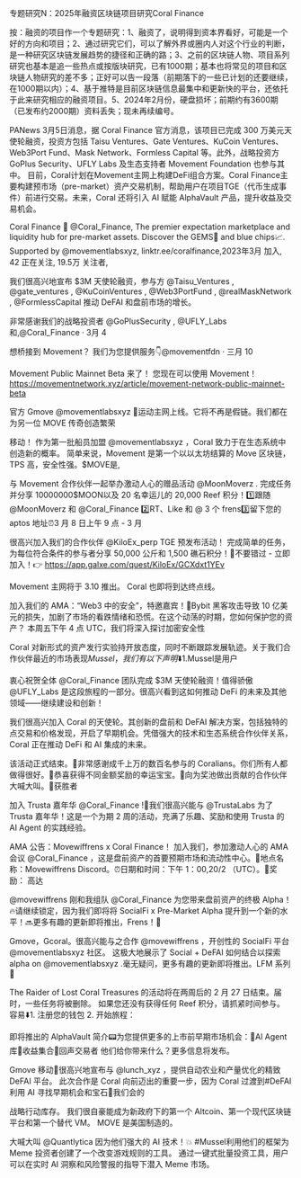 专题研究N：2025年融资区块链项目研究Coral Finance


按：融资的项目作一个专题研究：1、融资了，说明得到资本界看好，可能是一个好的方向和项目；2、通过研究它们，可以了解外界或圈内人对这个行业的判断，是一种研究区块链发展趋势的捷径和正确的路；3、之前的区块链人物、项目系列研究也基本是追一些热点或按版块研究，已有1000期；基本也将常见的项目和区块链人物研究的差不多；正好可以告一段落（前期落下的一些已计划的还要继续，在1000期以内）；4、基于推特是目前区块链信息最集中和更新快的平台，还依托于此来研究相应的融资项目。5、2024年2月份，硬盘损坏；前期约有3600期（已发布约2000期）资料丢失；现未再续编号。

PANews 3月5日消息，据 Coral Finance 官方消息，该项目已完成 300 万美元天使轮融资，投资方包括 Taisu Ventures、Gate Ventures、KuCoin Ventures、Web3Port Fund、Mask Network、Formless Capital 等。此外，战略投资方 GoPlus Security、UFLY Labs 及生态支持者 Movement Foundation 也参与其中。
目前，Coral计划在Movement主网上构建DeFi组合方案。Coral Finance主要构建预市场（pre-market）资产交易机制，帮助用户在项目TGE（代币生成事件）前进行交易。未来，Coral 还将引入 AI 赋能 AlphaVault 产品，提升收益及交易机会。

Coral Finance
🪸
@Coral_Finance,
The premier expectation marketplace and liquidity hub for pre-market assets. Discover the GEMS💎 and blue chips📈. Supported by 
@movementlabsxyz,
linktr.ee/coralfinance,2023年3月 加入,
42 正在关注,
19.5万 关注者,

我们很高兴地宣布 $3M 天使轮融资，参与方
@Taisu_Ventures
,
@gate_ventures
,
@KuCoinVentures
,
@Web3PortFund
,
@realMaskNetwork
,
@FormlessCapital
推动 DeFAI 和盘前市场的增长。

非常感谢我们的战略投资者
@GoPlusSecurity
,
@UFLY_Labs
和,@Coral_Finance
·
3月 4

想桥接到 Movement？
我们为您提供服务👇@movementfdn
·
三月 10

Movement Public Mainnet Beta 来了！
您现在可以使用 Movement！https://movementnetwork.xyz/article/movement-network-public-mainnet-beta

官方 Gmove
@movementlabsxyz
 💛运动主网上线。它将不再是假链。我们都在为另一位 MOVE 传奇创造繁荣

移动！
作为第一批船员加盟
@movementlabsxyz
，Coral 致力于在生态系统中创造新的概率。
简单来说，Movement 是第一个以以太坊结算的 Move 区块链，TPS 高，安全性强。$MOVE是,

与 Movement 合作伙伴一起举办激动人心的赠品活动
@MoonMoverz
.
完成任务并分享 10000000$MOON以及 20 名幸运儿的 20,000 Reef 积分！1️⃣跟随
@MoonMoverz
和
@Coral_Finance
2️⃣RT、Like 和 @ 3 个 frens3️⃣留下您的 aptos 地址⏰3 月 8 日上午 9 点 - 3 月

很高兴加入我们的合作伙伴
@KiloEx_perp
TGE 预发布活动！
完成简单的任务，为每位符合条件的参与者分享 50,000 公斤和 1,500 礁石积分！🚀不要错过 - 立即加入！👉 https://app.galxe.com/quest/KiloEx/GCXdxt1YEv

Movement 主网将于 3.10 推出。
Coral 也即将到达终点线。

加入我们的 AMA：“Web3 中的安全”，特邀嘉宾！🔐Bybit 黑客攻击导致 10 亿美元的损失，加剧了市场的看跌情绪和恐慌。在这个动荡的时期，您如何保护您的资产？
本周五下午 4 点 UTC，我们将深入探讨加密安全性

Coral 对新形式的资产发行实验持开放态度，同时不断跟踪发展轨迹。关于我们合作伙伴最近的市场表现$Mussel，我们有以下声明⬇️1.$Mussel是用户

衷心祝贺全体
@Coral_Finance
团队完成 $3M 天使轮融资！值得骄傲
@UFLY_Labs
是这段旅程的一部分。很高兴看到这如何推动 DeFi 的未来及其他领域——继续建设和创新！

我们很高兴加入 Coral 的天使轮。其创新的盘前和 DeFAI 解决方案，包括独特的点交易和价格发现，开启了早期机会。凭借强大的技术和生态系统合作伙伴关系，Coral 正在推动 DeFi 和 AI 集成的未来。

该活动正式结束。👏非常感谢成千上万的数百名参与的 Coralians。你们所有人都做得很好。🥇恭喜获得不同金额奖励的幸运宝宝。🪸向为奖池做出贡献的合作伙伴大喊大叫。📝获胜者

加入 Trusta 嘉年华
@Coral_Finance
!🎉我们很高兴能与
@TrustaLabs
为了 Trusta 嘉年华！这是一个为期 2 周的活动，充满了乐趣、奖励和使用 Trusta 的 AI Agent 的实践经验。

AMA 公告：Movewiffrens x Coral Finance！
加入我们，参加激动人心的 AMA 会议
@Coral_Finance
，这是盘前资产的首要预期市场和流动性中心。📍地点名称：Movewiffrens Discord。⏰日期和时间：下午 1：00,20/2 （UTC）。🎁奖励： 高达

@movewiffrens
刚和我组队
@Coral_Finance
为您带来盘前资产的终极 Alpha！🔥请继续锁定，因为我们即将将 SocialFi x Pre-Market Alpha 提升到一个新的水平！🔜更多有趣的更新即将推出，Frens！👀

Gmove，Gcoral。很高兴能与之合作
@movewiffrens
，开创性的 SocialFi 平台
@movementlabsxyz
社区。
这极大地展示了 Social + DeFAI 如何结合以探索 alpha on
@movementlabsxyz
.毫无疑问，更多有趣的更新即将推出。LFM 系列💛

The Raider of Lost Coral Treasures 的活动将在两周后的 2 月 27 日结束。届时，一些任务将被删除。
如果您还没有获得任何 Reef 积分，请抓紧时间参与。容易⬇️1. 注册您的钱包
2. 开始旅程：

即将推出的 AlphaVault 简介📟为您提供更多的上市前早期市场机会：🔹Al Agent 库🔹收益集合🔹回声交易者
他们给你带来什么？更多信息将发布。

Gmove 移动🪸很高兴地宣布与
@lunch_xyz
，提供自动农业和产量优化的精致 DeFAI 平台。
此次合作是 Coral 向前迈出的重要一步，因为 Coral 过渡到#DeFAI利用 AI 寻找早期机会和宝石🤖我们会的

战略行动库存。
我们很自豪能成为新政府下的第一个 Altcoin、第一个现代区块链平台和第一个替代 VM。
MOVE 是美国制造的。

大喊大叫
@Quantlytica
因为他们强大的 AI 技术！💥 #Mussel利用他们的框架为 Meme 投资者创建了一个改变游戏规则的工具。
通过一键式批量投资工具，用户可以在实时 AI 洞察和风险警报的指导下潜入 Meme 市场。
